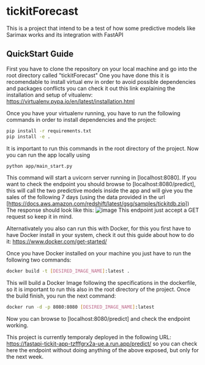 # tickitForecast
This is a project that intend to be a test of how some predictive models like Sarimax works and its integration with FastAPI

## QuickStart Guide
First you have to clone the repository on your local machine and go into the root directory called "tickitForecast"
One you have done this it is recomendable to install virtual env in order to avoid possible dependencies and packages conflicts you can check it out this link explaining 
the installation and setup of vitualenv: https://virtualenv.pypa.io/en/latest/installation.html

Once you have your virtualenv running, you have to run the following commands in order to install dependencies and the project:
```bash
pip install -r requirements.txt
pip install -e .
```
It is important to run this commands in the root directory of the project. 
Now you can run the app locally using 

```bash
python app/main_start.py
```
This command will start a uvicorn server running in [localhost:8080]. If you want to check the endpoint you should browse to [localhost:8080/predict], this will call the two predictive
models inside the app and will give you the sales of the following 7 days (using the data provided in the url [https://docs.aws.amazon.com/redshift/latest/gsg/samples/tickitdb.zip])
The response should look like this:
![image](https://github.com/zaphod9801/tickitForecast/assets/71454879/2046d2b2-fdc0-4efc-8d7a-f26edb00b3be)
This endpoint just accept a GET request so keep it in mind.

Alternativately you also can run this with Docker, for this you first have to have Docker install in your system, check it out this guide about how to do it: https://www.docker.com/get-started/

Once you have Docker installed on your machine you just have to run the following two commands:
```bash
docker build -t [DESIRED_IMAGE_NAME]:latest .
```
This will build a Docker Image following the specifications in the dockerfile, so it is important to run this also in the root directory of the project.
Once the build finish, you run the next command:
```bash
docker run -d -p 8080:8080 [DESIRED_IMAGE_NAME]:latest
```
Now you can browse to [localhost:8080/predict] and check the endpoint working.

This project is currently temporaly deployed in the following URL: https://fastapi-tickit-app-tzfffgrx2a-ue.a.run.app/predict/ so you can check here the endpoint without doing anything 
of the above exposed, but only for the next week.

